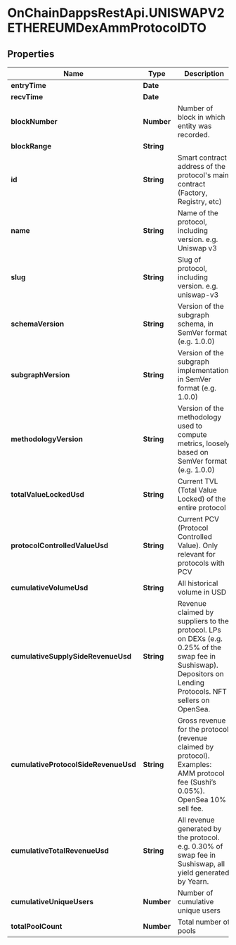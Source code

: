 # OnChainDappsRestApi.UNISWAPV2ETHEREUMDexAmmProtocolDTO

## Properties

Name | Type | Description | Notes
------------ | ------------- | ------------- | -------------
**entryTime** | **Date** |  | [optional] 
**recvTime** | **Date** |  | [optional] 
**blockNumber** | **Number** | Number of block in which entity was recorded. | [optional] 
**blockRange** | **String** |  | [optional] 
**id** | **String** | Smart contract address of the protocol&#39;s main contract (Factory, Registry, etc) | [optional] 
**name** | **String** | Name of the protocol, including version. e.g. Uniswap v3 | [optional] 
**slug** | **String** | Slug of protocol, including version. e.g. uniswap-v3 | [optional] 
**schemaVersion** | **String** |  Version of the subgraph schema, in SemVer format (e.g. 1.0.0) | [optional] 
**subgraphVersion** | **String** | Version of the subgraph implementation, in SemVer format (e.g. 1.0.0) | [optional] 
**methodologyVersion** | **String** | Version of the methodology used to compute metrics, loosely based on SemVer format (e.g. 1.0.0) | [optional] 
**totalValueLockedUsd** | **String** | Current TVL (Total Value Locked) of the entire protocol | [optional] 
**protocolControlledValueUsd** | **String** | Current PCV (Protocol Controlled Value). Only relevant for protocols with PCV | [optional] 
**cumulativeVolumeUsd** | **String** | All historical volume in USD | [optional] 
**cumulativeSupplySideRevenueUsd** | **String** | Revenue claimed by suppliers to the protocol. LPs on DEXs (e.g. 0.25% of the swap fee in Sushiswap). Depositors on Lending Protocols. NFT sellers on OpenSea. | [optional] 
**cumulativeProtocolSideRevenueUsd** | **String** | Gross revenue for the protocol (revenue claimed by protocol). Examples: AMM protocol fee (Sushi’s 0.05%). OpenSea 10% sell fee. | [optional] 
**cumulativeTotalRevenueUsd** | **String** | All revenue generated by the protocol. e.g. 0.30% of swap fee in Sushiswap, all yield generated by Yearn. | [optional] 
**cumulativeUniqueUsers** | **Number** | Number of cumulative unique users | [optional] 
**totalPoolCount** | **Number** | Total number of pools | [optional] 


